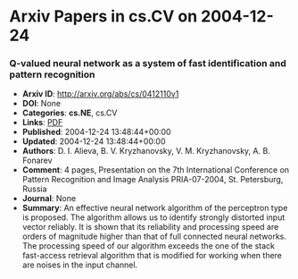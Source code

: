 # Arxiv Papers in cs.CV on 2004-12-24
### Q-valued neural network as a system of fast identification and pattern recognition
- **Arxiv ID**: http://arxiv.org/abs/cs/0412110v1
- **DOI**: None
- **Categories**: **cs.NE**, cs.CV
- **Links**: [PDF](http://arxiv.org/pdf/cs/0412110v1)
- **Published**: 2004-12-24 13:48:44+00:00
- **Updated**: 2004-12-24 13:48:44+00:00
- **Authors**: D. I. Alieva, B. V. Kryzhanovsky, V. M. Kryzhanovsky, A. B. Fonarev
- **Comment**: 4 pages, Presentation on the 7th International Conference on Pattern
  Recognition and Image Analysis PRIA-07-2004, St. Petersburg, Russia
- **Journal**: None
- **Summary**: An effective neural network algorithm of the perceptron type is proposed. The algorithm allows us to identify strongly distorted input vector reliably. It is shown that its reliability and processing speed are orders of magnitude higher than that of full connected neural networks. The processing speed of our algorithm exceeds the one of the stack fast-access retrieval algorithm that is modified for working when there are noises in the input channel.



